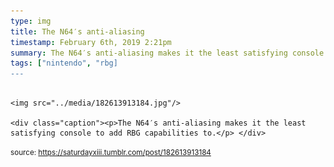 ```yaml
---
type: img
title: The N64′s anti-aliasing 
timestamp: February 6th, 2019 2:21pm
summary: The N64′s anti-aliasing makes it the least satisfying console to add RBG capabilities to.</p> 
tags: ["nintendo", "rbg]
---
```


                
                
                
                                                                                        <img src="../media/182613913184.jpg"/>
                                                                                          <div class="caption"><p>The N64′s anti-aliasing makes it the least satisfying console to add RBG capabilities to.</p> </div>
                                    
                
                
                
                
                                
<small>source: https://saturdayxiii.tumblr.com/post/182613913184</small>